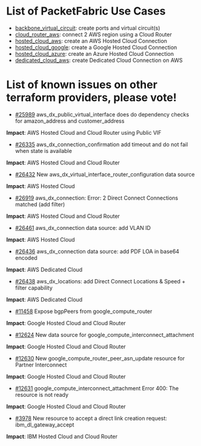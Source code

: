 # List of PacketFabric Use Cases

- [backbone_virtual_circuit](./backbone_virtual_circuit): create ports and virtual circuit(s)
- [cloud_router_aws](./cloud_router_aws): connect 2 AWS region using a Cloud Router
- [hosted_cloud_aws](./hosted_cloud_aws): create an AWS Hosted Cloud Connection
- [hosted_cloud_google](./hosted_cloud_google): create a Google Hosted Cloud Connection
- [hosted_cloud_azure](./hosted_cloud_azure): create an Azure Hosted Cloud Connection
- [dedicated_cloud_aws](./dedicated_cloud_aws): create Dedicated Cloud Connection on AWS

# List of known issues on other terraform providers, please vote!

- [#25989](https://github.com/hashicorp/terraform-provider-aws/issues/25989) aws_dx_public_virtual_interface does do dependency checks for amazon_address and customer_address

**Impact**: AWS Hosted Cloud and Cloud Router using Public VIF

- [#26335](https://github.com/hashicorp/terraform-provider-aws/issues/26335) aws_dx_connection_confirmation add timeout and do not fail when state is available 

**Impact**: AWS Hosted Cloud and Cloud Router

- [#26432](https://github.com/hashicorp/terraform-provider-aws/issues/26432) New aws_dx_virtual_interface_router_configuration data source

**Impact**: AWS Hosted Cloud

- [#26919](https://github.com/hashicorp/terraform-provider-aws/issues/26919) aws_dx_connection: Error: 2 Direct Connect Connections matched (add filter)

**Impact**: AWS Hosted Cloud and Cloud Router

- [#26461](https://github.com/hashicorp/terraform-provider-aws/issues/26461) aws_dx_connection data source: add VLAN ID

**Impact**: AWS Hosted Cloud

- [#26436](https://github.com/hashicorp/terraform-provider-aws/issues/26436) aws_dx_connection data source: add PDF LOA in base64 encoded

**Impact**: AWS Dedicated Cloud

- [#26438](https://github.com/hashicorp/terraform-provider-aws/issues/26438) aws_dx_locations: add Direct Connect Locations & Speed + filter capability

**Impact**: AWS Dedicated Cloud

- [#11458](https://github.com/hashicorp/terraform-provider-google/issues/11458) Expose bgpPeers from google_compute_router

**Impact**: Google Hosted Cloud and Cloud Router

- [#12624](https://github.com/hashicorp/terraform-provider-google/issues/12624) New data source for google_compute_interconnect_attachment 

**Impact**: Google Hosted Cloud and Cloud Router

- [#12630](https://github.com/hashicorp/terraform-provider-google/issues/12630) New google_compute_router_peer_asn_update resource for Partner Interconnect

**Impact**: Google Hosted Cloud and Cloud Router

- [#12631](https://github.com/hashicorp/terraform-provider-google/issues/12631) google_compute_interconnect_attachment  Error 400: The resource is not ready

**Impact**: Google Hosted Cloud and Cloud Router

- [#3978](https://github.com/IBM-Cloud/terraform-provider-ibm/issues/3978) New resource to accept a direct link creation request: ibm_dl_gateway_accept

**Impact**: IBM Hosted Cloud and Cloud Router
